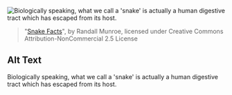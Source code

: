 ![Biologically speaking, what we call a 'snake' is actually a human digestive tract which has escaped from its host.](https://imgs.xkcd.com/comics/snake_facts.png)
> "[Snake Facts](https://xkcd.com/1398/)", by Randall Munroe, licensed under Creative Commons Attribution-NonCommercial 2.5 License

## Alt Text
Biologically speaking, what we call a 'snake' is actually a human digestive tract which has escaped from its host.
